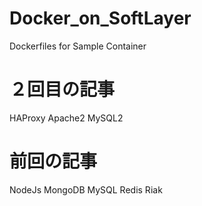 Docker_on_SoftLayer
===================

Dockerfiles for Sample Container

<h1>２回目の記事</h1>
HAProxy
Apache2
MySQL2

<h1>前回の記事</h1>
NodeJs
MongoDB
MySQL
Redis
Riak
